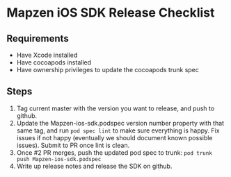 # Mapzen iOS SDK Release Checklist

## Requirements
- Have Xcode installed
- Have cocoapods installed
- Have ownership privileges to update the cocoapods trunk spec

## Steps
1. Tag current master with the version you want to release, and push to github.
2. Update the Mapzen-ios-sdk.podspec version number property with that same tag, and run `pod spec lint` to make sure everything is happy. Fix issues if not happy (eventually we should document known possible issues). Submit to PR once lint is clean.
3. Once #2 PR merges, push the updated pod spec to trunk: `pod trunk push Mapzen-ios-sdk.podspec`
4. Write up release notes and release the SDK on github.
